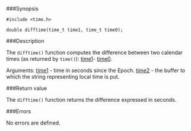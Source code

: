 ###Synopsis

`#include <time.h>`

`double difftime(time_t time1, time_t time0);`

###Description

The `difftime()` function computes the difference between two calendar times (as returned by `time()`): <u>time1</u>- <u>time0</u>.

Arguments:
<u>time1</u> - time in seconds since the Epoch.
<u>time2</u> - the buffer to which the string representing local time is put.
 
###Return value

The `difftime()` function returns the difference expressed in seconds.

###Errors

No errors are defined.

